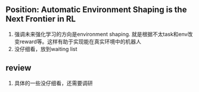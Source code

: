 ## Position: Automatic Environment Shaping is the Next Frontier in RL
1. 强调未来强化学习的方向是environment shaping. 就是根据不太task和env改变reward等。这样有助于实现能在真实环境中的机器人
2. 没仔细看，放到waiting list

## review
1. 具体的一些没仔细看，还需要调研